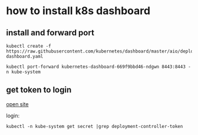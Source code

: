 # how to install k8s dashboard

## install and forward port
```
kubectl create -f https://raw.githubusercontent.com/kubernetes/dashboard/master/aio/deploy/recommended/kubernetes-dashboard.yaml

kubectl port-forward kubernetes-dashboard-669f9bbd46-ndgwn 8443:8443 -n kube-system
```

## get token to login
[open site](https://localhost:8443/)

login:
```
kubectl -n kube-system get secret |grep deployment-controller-token
```